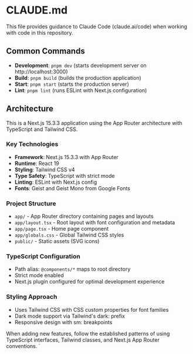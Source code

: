 # CLAUDE.md

This file provides guidance to Claude Code (claude.ai/code) when working with code in this repository.

## Common Commands

- **Development**: `pnpm dev` (starts development server on http://localhost:3000)
- **Build**: `pnpm build` (builds the production application)
- **Start**: `pnpm start` (starts the production server)
- **Lint**: `pnpm lint` (runs ESLint with Next.js configuration)

## Architecture

This is a Next.js 15.3.3 application using the App Router architecture with TypeScript and Tailwind CSS.

### Key Technologies

- **Framework**: Next.js 15.3.3 with App Router
- **Runtime**: React 19
- **Styling**: Tailwind CSS v4
- **Type Safety**: TypeScript with strict mode
- **Linting**: ESLint with Next.js config
- **Fonts**: Geist and Geist Mono from Google Fonts

### Project Structure

- `app/` - App Router directory containing pages and layouts
- `app/layout.tsx` - Root layout with font configuration and metadata
- `app/page.tsx` - Home page component
- `app/globals.css` - Global Tailwind CSS styles
- `public/` - Static assets (SVG icons)

### TypeScript Configuration

- Path alias: `@components/*` maps to root directory
- Strict mode enabled
- Next.js plugin configured for optimal development experience

### Styling Approach

- Uses Tailwind CSS with CSS custom properties for font families
- Dark mode support via Tailwind's dark: prefix
- Responsive design with sm: breakpoints

When adding new features, follow the established patterns of using TypeScript interfaces, Tailwind classes, and Next.js App Router conventions.
`
